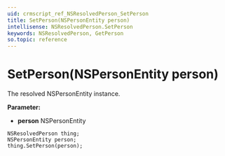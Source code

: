 ```yaml
---
uid: crmscript_ref_NSResolvedPerson_SetPerson
title: SetPerson(NSPersonEntity person)
intellisense: NSResolvedPerson.SetPerson
keywords: NSResolvedPerson, GetPerson
so.topic: reference
---
```


# SetPerson(NSPersonEntity person)

The resolved NSPersonEntity instance.

**Parameter:** 
 - **person** NSPersonEntity

```crmscript
NSResolvedPerson thing;
NSPersonEntity person;
thing.SetPerson(person);
```

